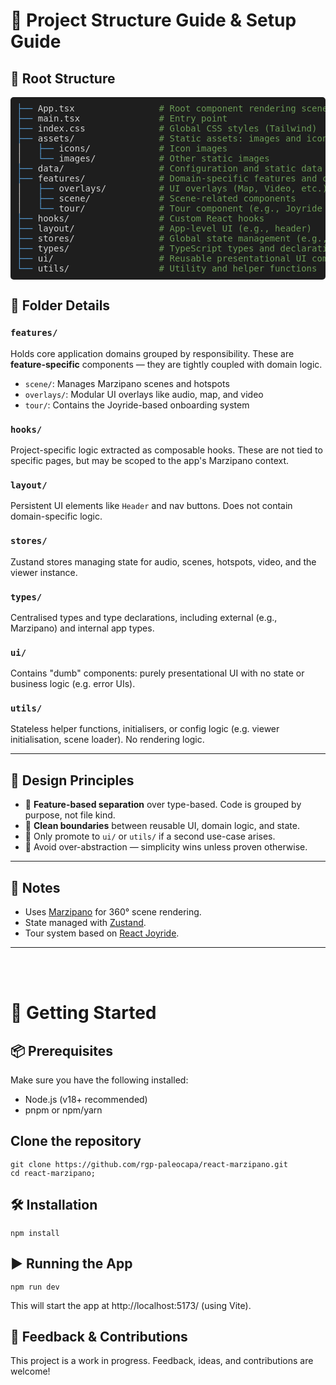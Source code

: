 # 🧭 Project Structure Guide & Setup Guide

## 📁 Root Structure

<pre style="background:#1e1e1e; color:#d4d4d4; padding:10px; border-radius:5px; font-family: monospace;">
<span style="color:#569cd6;">├──</span> App.tsx                <span style="color:#6a9955;"># Root component rendering scenes and overlays</span>
<span style="color:#569cd6;">├──</span> main.tsx               <span style="color:#6a9955;"># Entry point</span>
<span style="color:#569cd6;">├──</span> index.css              <span style="color:#6a9955;"># Global CSS styles (Tailwind)</span>
<span style="color:#569cd6;">├──</span> assets/                <span style="color:#6a9955;"># Static assets: images and icons</span>
│   <span style="color:#569cd6;">├──</span> icons/             <span style="color:#6a9955;"># Icon images</span>
│   <span style="color:#569cd6;">└──</span> images/            <span style="color:#6a9955;"># Other static images</span>
<span style="color:#569cd6;">├──</span> data/                  <span style="color:#6a9955;"># Configuration and static data</span>
<span style="color:#569cd6;">├──</span> features/              <span style="color:#6a9955;"># Domain-specific features and components</span>
│   <span style="color:#569cd6;">├──</span> overlays/          <span style="color:#6a9955;"># UI overlays (Map, Video, etc.)</span>
│   <span style="color:#569cd6;">├──</span> scene/             <span style="color:#6a9955;"># Scene-related components</span>
│   <span style="color:#569cd6;">└──</span> tour/              <span style="color:#6a9955;"># Tour component (e.g., Joyride walkthrough)</span>
<span style="color:#569cd6;">├──</span> hooks/                 <span style="color:#6a9955;"># Custom React hooks</span>
<span style="color:#569cd6;">├──</span> layout/                <span style="color:#6a9955;"># App-level UI (e.g., header)</span>
<span style="color:#569cd6;">├──</span> stores/                <span style="color:#6a9955;"># Global state management (e.g., Zustand)</span>
<span style="color:#569cd6;">├──</span> types/                 <span style="color:#6a9955;"># TypeScript types and declarations</span>
<span style="color:#569cd6;">├──</span> ui/                    <span style="color:#6a9955;"># Reusable presentational UI components</span>
<span style="color:#569cd6;">└──</span> utils/                 <span style="color:#6a9955;"># Utility and helper functions</span>
</pre>


## 🧩 Folder Details

### `features/`
Holds core application domains grouped by responsibility. These are **feature-specific** components — they are tightly coupled with domain logic.

- `scene/`: Manages Marzipano scenes and hotspots
- `overlays/`: Modular UI overlays like audio, map, and video
- `tour/`: Contains the Joyride-based onboarding system

### `hooks/`
Project-specific logic extracted as composable hooks. These are not tied to specific pages, but may be scoped to the app's Marzipano context.

### `layout/`
Persistent UI elements like `Header` and nav buttons. Does not contain domain-specific logic.

### `stores/`
Zustand stores managing state for audio, scenes, hotspots, video, and the viewer instance.

### `types/`
Centralised types and type declarations, including external (e.g., Marzipano) and internal app types.

### `ui/`
Contains "dumb" components: purely presentational UI with no state or business logic (e.g. error UIs).

### `utils/`
Stateless helper functions, initialisers, or config logic (e.g. viewer initialisation, scene loader). No rendering logic.

---

## 🔧 Design Principles

- 🧠 **Feature-based separation** over type-based. Code is grouped by purpose, not file kind.
- 🧼 **Clean boundaries** between reusable UI, domain logic, and state.
- 🔁 Only promote to `ui/` or `utils/` if a second use-case arises.
- 🚫 Avoid over-abstraction — simplicity wins unless proven otherwise.

---

## 📝 Notes

- Uses [Marzipano](https://www.marzipano.net/) for 360° scene rendering.
- State managed with [Zustand](https://github.com/pmndrs/zustand).
- Tour system based on [React Joyride](https://github.com/gilbarbara/react-joyride).

---

<br>
<br>

# 🚀 Getting Started

## 📦 Prerequisites

Make sure you have the following installed:

  - Node.js (v18+ recommended)
  - pnpm or npm/yarn

## Clone the repository
    git clone https://github.com/rgp-paleocapa/react-marzipano.git
    cd react-marzipano;

## 🛠 Installation
```
npm install
```

## ▶️ Running the App
```
npm run dev
```

This will start the app at http://localhost:5173/ (using Vite).

## 🧃 Feedback & Contributions

This project is a work in progress. Feedback, ideas, and contributions are welcome!
